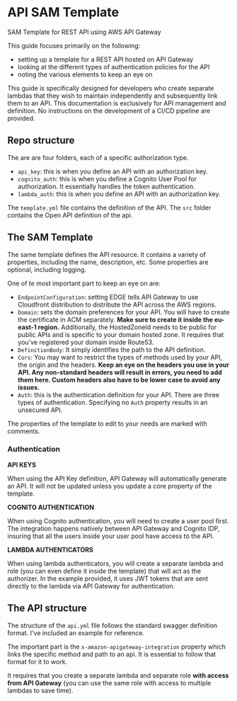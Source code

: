 # API SAM Template
SAM Template for REST API using AWS API Gateway

This guide focuses primarily on the following:
- setting up a template for a REST API hosted on API Gateway
- looking at the different types of authentication policies for the API
- noting the various elements to keep an eye on

This guide is specifically designed for developers who create separate lambdas that they wish to maintain independently and subsequently link them to an API. This documentation is exclusively for API management and definition. No instructions on the development of a CI/CD pipeline are provided. 

## Repo structure

The are are four folders, each of a specific authorization type.

- `api_key`: this is when you define an API with an authorization key. 
- `cognito_auth`: this is when you define a Cognito User Pool for authorization. It essentially handles the token authentication.  
- `lambda_auth`: this is when you define an API with an authorization key. 


The `template.yml` file contains the definition of the API. 
The `src` folder contains the Open API definition of the api. 


## The SAM Template

The same template defines the API resource. It contains a variety of properties, including the name, description, etc. Some properties are optional, including logging. 

One of te most important part to keep an eye on are: 
- `EndpointConfiguration`: setting EDGE tells API Gateway to use Cloudfront distribution to distribute the API across the AWS regions. 
- `Domain`: sets the domain preferences for your API. You will have to create the certificate in ACM separately. **Make sure to create it inside the eu-east-1 region.** Additionally, the HostedZoneId needs to be public for public APIs and is specific to your domain hosted zone. It requires that you've registered your domain inside Route53. 
- `DefinitionBody`: It simply identifies the path to the API definition. 
- `Cors`: You may want to restrict the types of methods used  by your API, the origin and the headers. **Keep an eye on the headers you use in your API. Any non-standard headers will result in errors, you need to add them here. Custom headers also have to be lower case to avoid any issues.**
- `Auth`: this is the authentication definition for your API. There are three types of authentication. Specifying no `Auth` property results in an unsecured API. 

The properties of the template to edit to your needs are marked with comments. 

### Authentication

**API KEYS**

When using the API Key definition, API Gateway will automatically generate an API. It will not be updated unless you update a core property of the template. 

**COGNITO AUTHENTICATION**

When using Cognito authentication, you will need to create a user pool first. The integration happens natively between API Gateway and Cognito IDP, insuring that all the users inside your user pool have access to the API. 

**LAMBDA AUTHENTICATORS**

When using lambda authenticators, you will create a separate lambda and role (you can even define it inside the template) that will act as the authorizer. In the example provided, it uses JWT tokens that are sent directly to the lambda via API Gateway for authentication. 


## The API structure 

The structure of the `api.yml` file follows the standard swagger definition format. I've included an example for reference. 

The important part is the `x-amazon-apigateway-integration` property which links the specific method and path to an api. It is essential to follow that format for it to work. 

It requires that you create a separate lambda and separate role **with access from API Gateway** (you can use the same role with access to multiple lambdas to save time). 